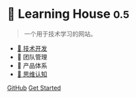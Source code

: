 <!-- _coverpage.md -->

<!-- ![logo](_media/icon.svg) -->

# 🐳 Learning House <small>0.5</small>

> 一个用于技术学习的网站。

* [🌳 技术开发](web/README.md)
* 🦠 团队管理
* 🍄 产品体系
* [🌻 思维认知]()

[GitHub](https://github.com/lingxyz/learning/)
[Get Started](web/README.md)